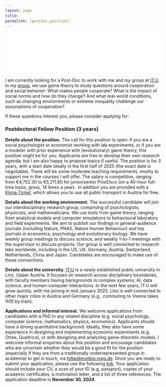 ```yaml
---
layout: page
title: 
permalink: /postdoc_position/
---
```


<img src="../itulogo.png" class="center">

I am currently looking for a Post-Doc to work with me and my group at [IT:U](https://it-u.at/en/research/research-groups/game-theory-and-evolutionary-dynamics/). 
In my [group](http://web.evolbio.mpg.de/social-behaviour/), we use game theory to study questions around cooperation and social behavior: What makes people cooperate? What is the impact of social norms and how do they change? And what real-world conditions, such as changing environments or extreme inequality challenge our assumptions of cooperation?

If these questions interest you, please consider applying for:
### Postdoctoral Fellow Position (3 years)

**Details about the position.** The call for this position is open: if you are a social psychologist or economist working with lab experiments, or if you are a modeler with prior experience with (evolutionary) game theory, this position might be for you. 
Applicants are free to develop their own research agenda; but I am also happy to propose topics if useful. 
The position is for 3 years, with a start date ideally in the first half of 2025 (the exact date is negotiable). 
There will be some moderate teaching requirements, mostly to support me in the courses I will offer. 
The salary is competitive, ranging from €4,752.30 to €5,211.80 for junior/senior PostDocs (on a 40-hour full-time basis, gross, 14 times a year).  
In addition you are provided with a [Klima-Ticket](https://www.klimaticket.at/en/home/), which allows you to use all public transport in Austria for free. 

**Details about the working environment.** 
The successful candidate will join our interdisciplinary research group, comprising of psychologists, physicists, and mathematicians. We use tools from game theory, ranging from analytical models and computer simulations to behavioural laboratory and field experiments. We aim to publish our findings in general-audience journals (including Nature, PNAS, Nature Human Behaviour) and top journals in economics, psychology and evolutionary biology. We have weekly group meetings to discuss science, and weekly 1-to-1 meetings with the supervisor to discuss projects. Our group is well connected to research labs worldwide, including in the US, UK, Germany, Austria, Switzerland, Netherlands, China and Japan. Candidates are encouraged to make use of these connections. 

**Details about the university.** 
[IT:U](https://it-u.at/en) is a newly established public university in Linz, Upper Austria. 
It focuses on research across disciplinary boundaries, with faculty members having backgrounds in complex systems, AI, data science, and human-computer interactions. 
In the next few years, IT:U will grow quickly, with me joining in mid January 2025. 
Linz is well connected to other major cities in Austria and Germany (e.g., commuting to Vienna takes 1h15 by train). 

**Applications and informal interest.**
We welcome applications from candidates with a PhD in any related discipline (e.g. social psychology, computer science, mathematics, physics, economics). 
Applicants should have a strong quantitative background.
Ideally, they also have some experience in designing and implementing economic experiments (e.g. Otree, Qualtrics), or with designing and analyzing game-theoretic models. 
I welcome informal enquiries about this position and encourage candidates who are uncertain whether they would be a good fit for the position (especially if they are from a traditionally underrepresented group in academia) to get in touch, via hilbe@evolbio.mpg.de.
Once you are ready to submit your application, please use the following [link](https://it-u.at/en/research/research-groups/game-theory-and-evolutionary-dynamics/). 
Your application should include your CV, a scan of your ID (e.g. passport), copies of your academic certificates, a motiviation letter, and a list of three references. 
The application deadline is **November 30, 2024**.
